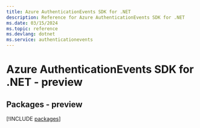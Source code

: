 ```yaml
---
title: Azure AuthenticationEvents SDK for .NET
description: Reference for Azure AuthenticationEvents SDK for .NET
ms.date: 03/15/2024
ms.topic: reference
ms.devlang: dotnet
ms.service: authenticationevents
---
```

# Azure AuthenticationEvents SDK for .NET - preview
## Packages - preview
[!INCLUDE [packages](authenticationevents-index.md)]